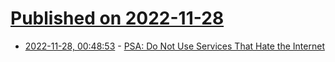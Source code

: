 # [Published on 2022-11-28](index.md)

* [2022-11-28, 00:48:53](https://news.ycombinator.com/item?id=33768597) - [PSA: Do Not Use Services That Hate the Internet](https://archive.ph/0BgNx)
